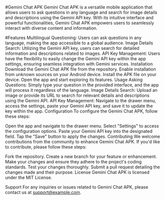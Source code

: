 #Gemini Chat APK
Gemini Chat APK is a versatile mobile application that allows users to ask questions in any language and search for image details and descriptions using the Gemini API key. With its intuitive interface and powerful functionalities, Gemini Chat APK empowers users to seamlessly interact with diverse content and information.

#Features
Multilingual Questioning: Users can ask questions in any language, making the app accessible to a global audience.
Image Details Search: Utilizing the Gemini API key, users can search for detailed information and descriptions related to images.
API Key Management: Users have the flexibility to easily change the Gemini API key within the app settings, ensuring seamless integration with Gemini services.
Installation
Download the Gemini Chat APK file from the repository.
Enable installation from unknown sources on your Android device.
Install the APK file on your device.
Open the app and start exploring its features.
Usage
Asking Questions: Simply type your question in the provided interface, and the app will process it regardless of the language.
Image Details Search: Upload an image or provide its URL to search for relevant details and descriptions using the Gemini API.
API Key Management: Navigate to the drawer menu, access the settings, paste your Gemini API key, and save it to update the key within the app.
Configuration
To configure the Gemini Chat APK, follow these steps:

Open the app and navigate to the drawer menu.
Select "Settings" to access the configuration options.
Paste your Gemini API key into the designated field.
Tap the "Save" button to apply the changes.
Contributing
We welcome contributions from the community to enhance Gemini Chat APK. If you'd like to contribute, please follow these steps:

Fork the repository.
Create a new branch for your feature or enhancement.
Make your changes and ensure they adhere to the project's coding standards.
Test your changes thoroughly.
Submit a pull request detailing the changes made and their purpose.
License
Gemini Chat APK is licensed under the MIT License.

Support
For any inquiries or issues related to Gemini Chat APK, please contact us at support@example.com.

